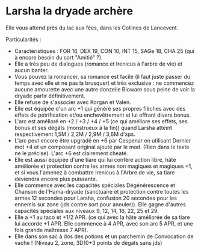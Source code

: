 # Larsha la dryade archère

Elle vous attend près du lac aux fées, dans les Collines de Lancevent.

Particularités :
- Caractéristiques : FOR 16, DEX 19, CON 10, INT 15, SAGe 18, CHA 25 (qui à encore besoin du sort "Amitié" ?).
- Elle a très peu de dialogues (romance et Irenicus à l'arbre de vie) et aucun banter.
- Vous pouvez la romancer, sa romance est facile (il faut juste passer du temps avec elle et ne pas la brusquer) et très exclusive : ne commencez aucune amourette avec une autre donzelle Bioware sous peine de voir la dryade partir définitivement.
- Elle refuse de s'associer avec Korgan et Valen.
- Elle est équipée d'un arc +1 qui génère ses propres flèches avec des effets de pétrification et/ou enchevêtrement et lui offrant divers bonus.
- L'arc est amélioré en +2 / +3 / +4 / +5 (ce qui améliore ses effets, ses bonus et ses dégâts (monstrueux à la fin)) quand Larsha atteint respectivement 1,5M / 2,2M / 2,9M / 3,6M d'xps.
- L'arc peut encore être upgradé en +6 par Cespenar en utilisant Dernier mot +4 et un composant original ajouté par le mod. (Rien dans le texte ne le précise). L'arc +6 est clairement cheaté.
- Elle est aussi équipée d'une tiare qui lui confère action libre, hâte améliorée et protection contre les armes non magiques et magiques +1, et si vous l'amenez à combattre Irenicus à l'Arbre de vie, sa tiare deviendra encore plus puissante.
- Elle commence avec les capacités spéciales Dégénérescence et Chanson de l'Hama-dryade (sanctuaire et protection contre toutes les armes 12 secondes pour Larsha, confusion 20 secondes pour les ennemis sur zone (jds contre sort pour annuler)). Elle gagne d'autres capacités spéciales aux niveaux 9, 12, 14, 16, 22, 25 et 29.
- Elle a +1 au taco et +1/2 APR. (ce qui avec la hâte améliorée de sa tiare lui accorde +1 APR. Elle commence à 4 APR, avec son arc 5 APR, et une fois grande maîtresse 7 APR).
- Elle  dans son sac à dos des potions et un parchemin de Convocation de vache ! (Niveau 2, zone, 3D10+3 points de dégats sans jds)
